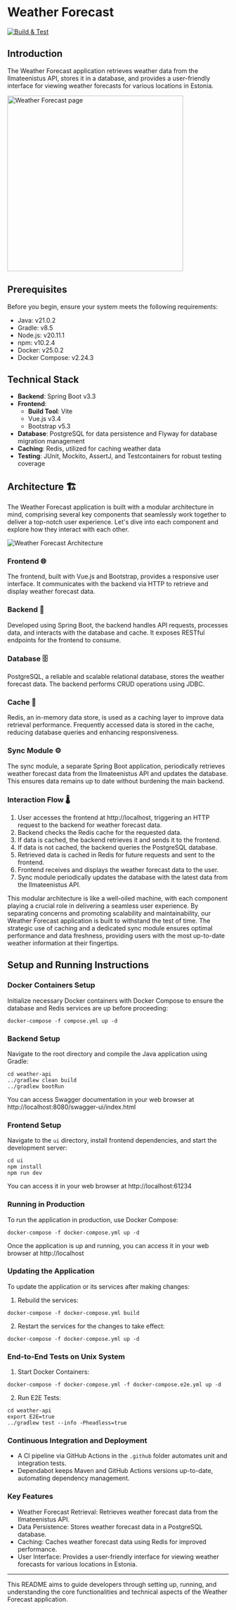 # Weather Forecast

[![Build & Test](https://github.com/ktenman/weather-forecast/actions/workflows/ci.yml/badge.svg)](https://github.com/ktenman/weather-forecast/actions/workflows/ci.yml)

## Introduction

The Weather Forecast application retrieves weather data from the Ilmateenistus API, stores it in a database, and
provides a user-friendly interface for viewing weather forecasts for various locations in Estonia.

<img src="screenshots/screenshot.jpeg" width="400" alt="Weather Forecast page">

## Prerequisites

Before you begin, ensure your system meets the following requirements:

- Java: v21.0.2
- Gradle: v8.5
- Node.js: v20.11.1
- npm: v10.2.4
- Docker: v25.0.2
- Docker Compose: v2.24.3

## Technical Stack

- **Backend**: Spring Boot v3.3
- **Frontend**:
    - **Build Tool**: Vite
    - Vue.js v3.4
    - Bootstrap v5.3
- **Database**: PostgreSQL for data persistence and Flyway for database migration management
- **Caching**: Redis, utilized for caching weather data
- **Testing**: JUnit, Mockito, AssertJ, and Testcontainers for robust testing coverage

## Architecture 🏗️

The Weather Forecast application is built with a modular architecture in mind, comprising several key components that
seamlessly work together to deliver a top-notch user experience. Let's dive into each component and explore how they
interact with each other.

![Weather Forecast Architecture](screenshots/architecture.png)

### Frontend 🌐

The frontend, built with Vue.js and Bootstrap, provides a responsive user interface. It communicates with the backend
via HTTP to retrieve and display weather forecast data.

### Backend 🧠

Developed using Spring Boot, the backend handles API requests, processes data, and interacts with the database and
cache. It exposes RESTful endpoints for the frontend to consume.

### Database 🗄️

PostgreSQL, a reliable and scalable relational database, stores the weather forecast data. The backend performs CRUD
operations using JDBC.

### Cache 🚀

Redis, an in-memory data store, is used as a caching layer to improve data retrieval performance. Frequently accessed
data is stored in the cache, reducing database queries and enhancing responsiveness.

### Sync Module ⚙️

The sync module, a separate Spring Boot application, periodically retrieves weather forecast data from the Ilmateenistus
API and updates the database. This ensures data remains up to date without burdening the main backend.

### Interaction Flow 🌡️

1. User accesses the frontend at http://localhost, triggering an HTTP request to the backend for weather forecast data.
2. Backend checks the Redis cache for the requested data.
3. If data is cached, the backend retrieves it and sends it to the frontend.
4. If data is not cached, the backend queries the PostgreSQL database.
5. Retrieved data is cached in Redis for future requests and sent to the frontend.
6. Frontend receives and displays the weather forecast data to the user.
7. Sync module periodically updates the database with the latest data from the Ilmateenistus API.

This modular architecture is like a well-oiled machine, with each component playing a crucial role in delivering a
seamless user experience. By separating concerns and promoting scalability and maintainability, our Weather Forecast
application is built to withstand the test of time. The strategic use of caching and a dedicated sync module ensures
optimal performance and data freshness, providing users with the most up-to-date weather information at their
fingertips.

## Setup and Running Instructions

### Docker Containers Setup

Initialize necessary Docker containers with Docker Compose to ensure the database and Redis services are up before
proceeding:

```
docker-compose -f compose.yml up -d
```

### Backend Setup

Navigate to the root directory and compile the Java application using Gradle:

```
cd weather-api 
../gradlew clean build
../gradlew bootRun
```

You can access Swagger documentation in your web browser at http://localhost:8080/swagger-ui/index.html

### Frontend Setup

Navigate to the `ui` directory, install frontend dependencies, and start the development server:

```
cd ui
npm install
npm run dev
```

You can access it in your web browser at http://localhost:61234

### Running in Production

To run the application in production, use Docker Compose:

```
docker-compose -f docker-compose.yml up -d
```

Once the application is up and running, you can access it in your web browser at http://localhost

### Updating the Application

To update the application or its services after making changes:

1. Rebuild the services:

  ```
  docker-compose -f docker-compose.yml build
  ```

2. Restart the services for the changes to take effect:

  ```
  docker-compose -f docker-compose.yml up -d
  ```

### End-to-End Tests on Unix System

1. Start Docker Containers:

  ```
  docker-compose -f docker-compose.yml -f docker-compose.e2e.yml up -d
  ```

2. Run E2E Tests:

  ```
  cd weather-api 
  export E2E=true
  ../gradlew test --info -Pheadless=true
  ```

### Continuous Integration and Deployment

* A CI pipeline via GitHub Actions in the `.github` folder automates unit and integration tests.
* Dependabot keeps Maven and GitHub Actions versions up-to-date, automating dependency management.

### Key Features

* Weather Forecast Retrieval: Retrieves weather forecast data from the Ilmateenistus API.
* Data Persistence: Stores weather forecast data in a PostgreSQL database.
* Caching: Caches weather forecast data using Redis for improved performance.
* User Interface: Provides a user-friendly interface for viewing weather forecasts for various locations in Estonia.

---
This README aims to guide developers through setting up, running, and understanding the core functionalities and
technical aspects of the Weather Forecast application.
